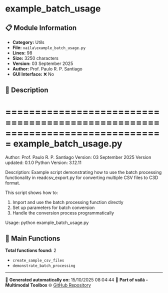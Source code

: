 # example_batch_usage

## 📋 Module Information

- **Category:** Utils
- **File:** `vaila\example_batch_usage.py`
- **Lines:** 98
- **Size:** 3250 characters
- **Version:** 03 September 2025
- **Author:** Prof. Paulo R. P. Santiago
- **GUI Interface:** ❌ No

## 📖 Description


===============================================================================
example_batch_usage.py
===============================================================================
Author: Prof. Paulo R. P. Santiago
Version: 03 September 2025
Version updated: 0.1.0
Python Version: 3.12.11

Description:
Example script demonstrating how to use the batch processing functionality
in readcsv_export.py for converting multiple CSV files to C3D format.

This script shows how to:
1. Import and use the batch processing function directly
2. Set up parameters for batch conversion
3. Handle the conversion process programmatically

Usage:
python example_batch_usage.py


## 🔧 Main Functions

**Total functions found:** 2

- `create_sample_csv_files`
- `demonstrate_batch_processing`




---

📅 **Generated automatically on:** 15/10/2025 08:04:44
🔗 **Part of vailá - Multimodal Toolbox**
🌐 [GitHub Repository](https://github.com/vaila-multimodaltoolbox/vaila)
